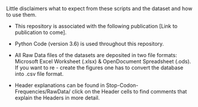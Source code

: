 Little disclaimers what to expect from these scripts and the dataset and how to use them. 

- This repository is associated with the following publication [Link to publication to come]. 

- Python Code (version 3.6) is used throughout this repository.

- All Raw Data files of the datasets are deposited in two file formats: Microsoft Excel Worksheet (.xlsx) & OpenDocument Spreadsheet (.ods). If you want to re - create the figures one has to convert the database into .csv file format. 

- Header explanations can be found in Stop-Codon-Frequencies/RawData/ click on the Header cells to find comments that explain the Headers in more detail.

